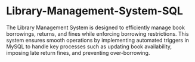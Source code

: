 # Library-Management-System-SQL
The Library Management System is designed to efficiently manage book borrowings, returns, and fines while enforcing borrowing restrictions. This system ensures smooth operations by implementing automated triggers in MySQL to handle key processes such as updating book availability, imposing late return fines, and preventing over-borrowing.
